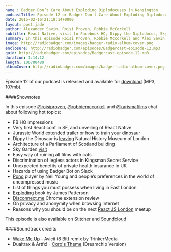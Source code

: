 ```yaml
---
name : Badger Don’t Care About Exploding Diplodocuses in Kensington
podcastTitle: Episode 12 or Badger Don't Care About Exploding Diplodocuses in Kensington
date: 2015-02-16T21:18:14+0000
layout: post.jade
author: Alexander Savin, Roisi Proven, Robbie McCorkell
subtitle: React Native, visit to Facebook HQ, Dippy the Diplodocus, Sky Garden, Pono Player, exploding books, Disconnect.me for Chrome
summary: In this episode Roisi Proven, Robbie Mccorkell and Alex Savin talk about impressions from very first React JS conference, Robbie's visit to FB HQ, unveiling of React Native, Roisi's visit to Sky Garden, Dippy the Diplodocus leaving Natural History Museum, Disconnect.me extension for Chrome and privacy in the Internet, Pono player and ability to distinguish uncompressed digital audio by the iPod generation.
image: http://radiobadger.com/images/badger-radio-album-cover.png
enclosure: http://radiobadger.com/episodes/Badgercast-episode-12.mp3
guid: http://radiobadger.com/episodes/Badgercast-episode-12.mp3
duration: 1:14:12
length: 106700480
albumCover: http://radiobadger.com/images/badger-radio-album-cover.png
---
```


Episode 12 of our podcast is released and available for [download](http://radiobadger.com/episodes/Badgercast-episode-12.mp3) (MP3, 107mb).

####Shownotes

In this episode [@roisiproven](https://twitter.com/roisiproven), [@robbiemccorkell](https://twitter.com/robbiemccorkell) and [@karismafilms](https://twitter.com/karismafilms) chat about following hot topics:

* FB HQ impressions
* Very first React conf in SF, and unveiling of React Native
* Jurassic World extended trailer or how to train your dinosaur
* Dippy the Dinosaur is [leaving](http://www.bbc.co.uk/news/science-environment-31035917) Natural History Museum of London
* Architecture of a Parliament of Scotland building
* Sky Garden [visit](http://roisi.co.uk/sky-garden/)
* Easy way of ruining all films with cats
* Discrimination of legless actors in Kingsman Secret Service
* Unexpected benefits of private health insurance in UK
* Hazards of using Badger Bot on Slack
* [Pono](https://ponomusic.force.com/) player by Neil Young and people’s preferences in the world of uncompressed music
* List of things you must possess when living in East London
* [Exploding](http://www.readersread.com/james-patterson-and-the-exploding-book-12020151) book by James Patterson
* [Disconnect.me](https://disconnect.me/) Chrome extension review
* On privacy and anonymity when browsing Internet
* Reasons why you should be on the next [React JS London](http://www.meetup.com/London-React-User-Group/events/220296004/) meetup

This episode is also available on Stitcher and [Soundcloud](https://soundcloud.com/radiobadger/radiobadger-episode-12)

####Soundtrack credits

* [Wake Me Up](https://soundcloud.com/chiruley/wake-me-up-avicii-8-bit) - Avicii (8 Bit) remix by TrinkerMedia
* Dualtrax & Artfx! - [Coro's Theme](https://soundcloud.com/dualtrax/dualtrax-artfx-coros-theme) (Dreamchip Version)


